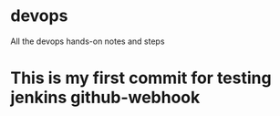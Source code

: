 # devops
All the devops hands-on notes and steps

# This is my first commit for testing jenkins github-webhook
